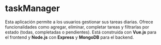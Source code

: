 # taskManager
Esta aplicación permite a los usuarios gestionar sus tareas diarias. Ofrece funcionalidades como agregar, eliminar, completar tareas y filtrarlas por estado (todas, completadas o pendientes). Está construida con **Vue.js** para el frontend y **Node.js** con **Express** y **MongoDB** para el backend.
